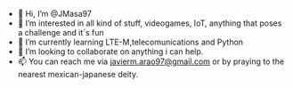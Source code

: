 - 👋 Hi, I’m @JMasa97
- 👀 I’m interested in all kind of stuff, videogames, IoT, anything that poses a challenge and it´s fun 
- 🌱 I’m currently learning LTE-M,telecomunications and Python
- 💞️ I’m looking to collaborate on anything i can help.
- 📫 You can reach me via javierm.arao97@gmail.com or by praying to the nearest mexican-japanese deity.  

<!---
JMasa97/JMasa97 is a ✨ special ✨ repository because its `README.md` (this file) appears on your GitHub profile.
You can click the Preview link to take a look at your changes.
--->
